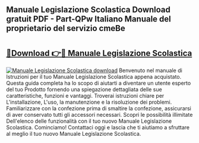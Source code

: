 ## Manuale Legislazione Scolastica Download gratuit PDF - Part-QPw Italiano Manuale del proprietario del servizio cmeBe

# <h2><a href="http://dfexni.blite.top/?on=Manuale+Legislazione+Scolastica">🔗Download 👉🔴 Manuale Legislazione Scolastica</a></h2>

[![Manuale Legislazione Scolastica download](https://i.imgur.com/lujVjoI.png)](http://dfexni.blite.top/?on=Manuale+Legislazione+Scolastica)
Benvenuto nel manuale di Istruzioni per il tuo Manuale Legislazione Scolastica appena acquistato. Questa guida completa ha lo scopo di aiutarti a diventare un utente esperto del tuo Prodotto fornendo una spiegazione dettagliata delle sue caratteristiche, funzioni e vantaggi. Troverai istruzioni chiare per L'installazione, L'uso, la manutenzione e la risoluzione dei problemi. Familiarizzare con la confezione prima di smaltire la confezione, assicurarsi di aver conservato tutti gli accessori necessari. Scopri le possibilità illimitate Dell'elenco delle funzionalità con il tuo nuovo Manuale Legislazione Scolastica. Cominciamo! Contattaci oggi e lascia che ti aiutiamo a sfruttare al meglio il tuo nuovo Manuale Legislazione Scolastica.
